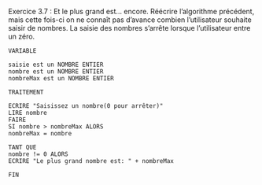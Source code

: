 Exercice 3.7 : Et le plus grand est… encore.
Réécrire l’algorithme précédent, mais cette fois-ci on ne connaît pas d’avance combien l’utilisateur souhaite saisir de nombres. La saisie des nombres s’arrête lorsque l’utilisateur entre un zéro.




```
VARIABLE

saisie est un NOMBRE ENTIER
nombre est un NOMBRE ENTIER
nombreMax est un NOMBRE ENTIER

TRAITEMENT

ECRIRE "Saisissez un nombre(0 pour arrêter)"
LIRE nombre
FAIRE
SI nombre > nombreMax ALORS
nombreMax = nombre

TANT QUE
nombre != 0 ALORS
ECRIRE "Le plus grand nombre est: " + nombreMax

FIN

```